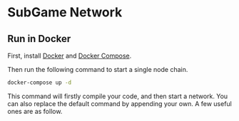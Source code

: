 # SubGame Network

## Run in Docker

First, install [Docker](https://docs.docker.com/get-docker/) and
[Docker Compose](https://docs.docker.com/compose/install/).

Then run the following command to start a single node chain.

```bash
docker-compose up -d
```

This command will firstly compile your code, and then start a network. You can
also replace the default command by appending your own. A few useful ones are as follow.
